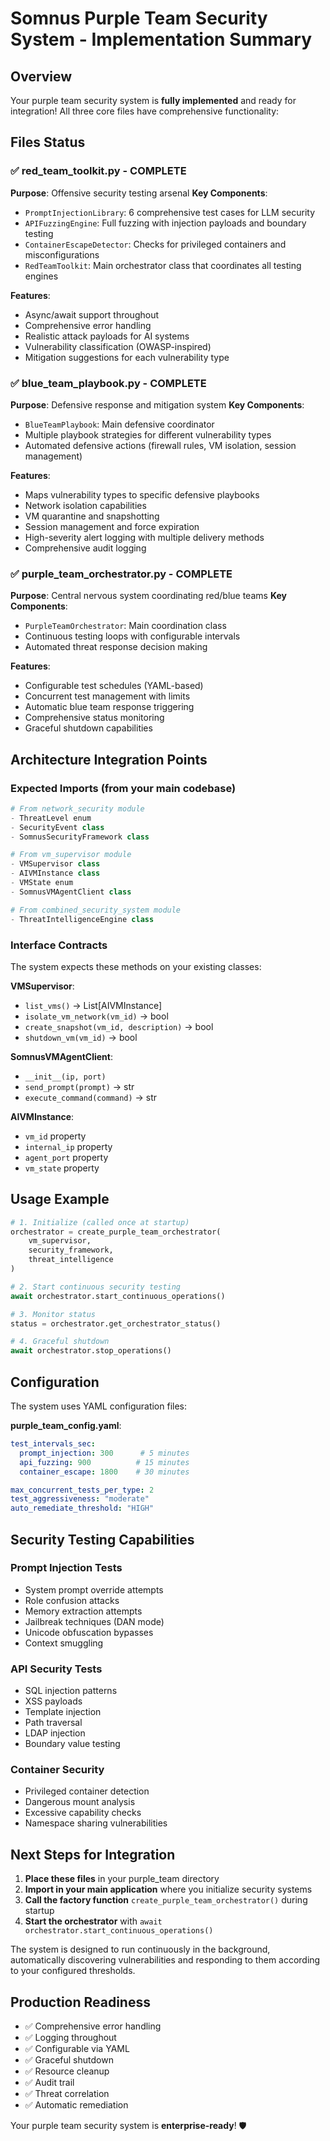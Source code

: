 # Somnus Purple Team Security System - Implementation Summary

## Overview

Your purple team security system is **fully implemented** and ready for integration! All three core files have comprehensive functionality:

## Files Status

### ✅ red_team_toolkit.py - COMPLETE

**Purpose**: Offensive security testing arsenal
**Key Components**:

- `PromptInjectionLibrary`: 6 comprehensive test cases for LLM security
- `APIFuzzingEngine`: Full fuzzing with injection payloads and boundary testing
- `ContainerEscapeDetector`: Checks for privileged containers and misconfigurations
- `RedTeamToolkit`: Main orchestrator class that coordinates all testing engines

**Features**:

- Async/await support throughout
- Comprehensive error handling
- Realistic attack payloads for AI systems
- Vulnerability classification (OWASP-inspired)
- Mitigation suggestions for each vulnerability type

### ✅ blue_team_playbook.py - COMPLETE

**Purpose**: Defensive response and mitigation system
**Key Components**:

- `BlueTeamPlaybook`: Main defensive coordinator
- Multiple playbook strategies for different vulnerability types
- Automated defensive actions (firewall rules, VM isolation, session management)

**Features**:

- Maps vulnerability types to specific defensive playbooks
- Network isolation capabilities
- VM quarantine and snapshotting
- Session management and force expiration
- High-severity alert logging with multiple delivery methods
- Comprehensive audit logging

### ✅ purple_team_orchestrator.py - COMPLETE  

**Purpose**: Central nervous system coordinating red/blue teams
**Key Components**:

- `PurpleTeamOrchestrator`: Main coordination class
- Continuous testing loops with configurable intervals
- Automated threat response decision making

**Features**:

- Configurable test schedules (YAML-based)
- Concurrent test management with limits
- Automatic blue team response triggering
- Comprehensive status monitoring
- Graceful shutdown capabilities

## Architecture Integration Points

### Expected Imports (from your main codebase)

```python
# From network_security module
- ThreatLevel enum
- SecurityEvent class  
- SomnusSecurityFramework class

# From vm_supervisor module
- VMSupervisor class
- AIVMInstance class
- VMState enum
- SomnusVMAgentClient class

# From combined_security_system module
- ThreatIntelligenceEngine class
```

### Interface Contracts

The system expects these methods on your existing classes:

**VMSupervisor**:

- `list_vms()` → List[AIVMInstance]
- `isolate_vm_network(vm_id)` → bool
- `create_snapshot(vm_id, description)` → bool
- `shutdown_vm(vm_id)` → bool

**SomnusVMAgentClient**:

- `__init__(ip, port)`
- `send_prompt(prompt)` → str
- `execute_command(command)` → str

**AIVMInstance**:

- `vm_id` property
- `internal_ip` property  
- `agent_port` property
- `vm_state` property

## Usage Example

```python
# 1. Initialize (called once at startup)
orchestrator = create_purple_team_orchestrator(
    vm_supervisor,
    security_framework, 
    threat_intelligence
)

# 2. Start continuous security testing
await orchestrator.start_continuous_operations()

# 3. Monitor status
status = orchestrator.get_orchestrator_status()

# 4. Graceful shutdown
await orchestrator.stop_operations()
```

## Configuration

The system uses YAML configuration files:

**purple_team_config.yaml**:

```yaml
test_intervals_sec:
  prompt_injection: 300      # 5 minutes
  api_fuzzing: 900          # 15 minutes  
  container_escape: 1800    # 30 minutes

max_concurrent_tests_per_type: 2
test_aggressiveness: "moderate"
auto_remediate_threshold: "HIGH"
```

## Security Testing Capabilities

### Prompt Injection Tests

- System prompt override attempts
- Role confusion attacks
- Memory extraction attempts
- Jailbreak techniques (DAN mode)
- Unicode obfuscation bypasses
- Context smuggling

### API Security Tests  

- SQL injection patterns
- XSS payloads
- Template injection
- Path traversal
- LDAP injection
- Boundary value testing

### Container Security

- Privileged container detection
- Dangerous mount analysis
- Excessive capability checks
- Namespace sharing vulnerabilities

## Next Steps for Integration

1. **Place these files** in your purple_team directory
2. **Import in your main application** where you initialize security systems
3. **Call the factory function** `create_purple_team_orchestrator()` during startup
4. **Start the orchestrator** with `await orchestrator.start_continuous_operations()`

The system is designed to run continuously in the background, automatically discovering vulnerabilities and responding to them according to your configured thresholds.

## Production Readiness

- ✅ Comprehensive error handling
- ✅ Logging throughout  
- ✅ Configurable via YAML
- ✅ Graceful shutdown
- ✅ Resource cleanup
- ✅ Audit trail
- ✅ Threat correlation
- ✅ Automatic remediation

Your purple team security system is **enterprise-ready**! 🛡️
